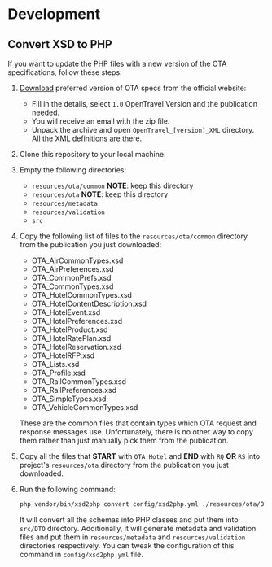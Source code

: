 # Development

## Convert XSD to PHP

If you want to update the PHP files with a new version of the OTA specifications, follow these steps:

1. [Download](https://opentravel.org/download-the-opentravel-specification/) preferred version of OTA specs from the official website:
    - Fill in the details, select `1.0` OpenTravel Version and the publication needed.
    - You will receive an email with the zip file.
    - Unpack the archive and open `OpenTravel_[version]_XML` directory. All the XML definitions are there.
2. Clone this repository to your local machine.
3. Empty the following directories:
    - `resources/ota/common` **NOTE**: keep this directory
    - `resources/ota` **NOTE**: keep this directory
    - `resources/metadata`
    - `resources/validation`
    - `src`
4. Copy the following list of files to the `resources/ota/common` directory from the publication you just downloaded:
    - OTA_AirCommonTypes.xsd
    - OTA_AirPreferences.xsd
    - OTA_CommonPrefs.xsd
    - OTA_CommonTypes.xsd
    - OTA_HotelCommonTypes.xsd
    - OTA_HotelContentDescription.xsd
    - OTA_HotelEvent.xsd
    - OTA_HotelPreferences.xsd
    - OTA_HotelProduct.xsd
    - OTA_HotelRatePlan.xsd
    - OTA_HotelReservation.xsd
    - OTA_HotelRFP.xsd
    - OTA_Lists.xsd
    - OTA_Profile.xsd
    - OTA_RailCommonTypes.xsd
    - OTA_RailPreferences.xsd
    - OTA_SimpleTypes.xsd
    - OTA_VehicleCommonTypes.xsd

   These are the common files that contain types which OTA request and response messages use. Unfortunately, there is no other way to copy them rather than just manually pick them from the publication.
5. Copy all the files that **START** with `OTA_Hotel` and **END** with `RQ` **OR** `RS` into project's `resources/ota` directory from the publication you just downloaded.
6. Run the following command:
   ```sh
   php vendor/bin/xsd2php convert config/xsd2php.yml ./resources/ota/OTA_*.xsd
   ```
   It will convert all the schemas into PHP classes and put them into `src/DTO` directory. Additionally, it will generate metadata and validation files and put them in `resources/metadata` and `resources/validation` directories respectively. You can tweak the configuration of this command in `config/xsd2php.yml` file.
